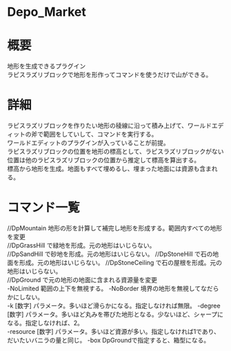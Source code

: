 # Depo_Market  

# 概要
地形を生成できるプラグイン  
ラピスラズリブロックで地形を形作ってコマンドを使うだけで山ができる。  
# 詳細
ラピスラズリブロックを作りたい地形の稜線に沿って積み上げて、ワールドエディットの斧で範囲をしていして、コマンドを実行する。   
ワールドエディットのプラグインが入っていることが前提。  
ラピスラズリブロックの位置を地形の標高として、ラピスラズリブロックがない位置は他のラピスラズリブロックの位置から推定して標高を算出する。  
標高から地形を生成。地面もすべて埋めるし、埋まった地面には資源も含まれる。  

#  コマンド一覧
  //DpMountain  地形の形を計算して補完し地形を形成する。範囲内すべての地形を変更    
  //DpGrassHill  で緑地を形成。元の地形はいじらない。  
  //DpSandHill  で砂地を形成。元の地形はいじらない。 
  //DpStoneHill  で石の地面を形成。元の地形はいじらない。 
  //DpStoneCeiling  で石の屋根を形成。元の地形はいじらない。  
  //DpGround で元の地形の地面に含まれる資源量を変更  
  -NoLimited 範囲の上下を無視する。
  -NoBorder 境界の地形を無視してなだらかにしない。  
  -k [数字] パラメータ。多いほど滑らかになる。指定しなければ無限。
  -degree [数字] パラメータ。多いほど丸みを帯びた地形となる。少ないほど、シャープになる。指定しなければ、2。  
  -resource [数字] パラメータ。多いほど資源が多い。指定しなければ1であり、だいたいバニラの量と同じ。
  -box    DpGroundで指定すると、箱型になる。


